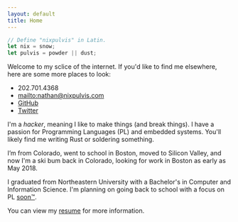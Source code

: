 ```yaml
---
layout: default
title: Home
---
```


```rust
// Define "nixpulvis" in Latin.
let nix = snow;
let pulvis = powder || dust;
```

Welcome to my sclice of the internet. If you'd like to find me elsewhere, here
are some more places to look:

- 202.701.4368
- <mailto:nathan@nixpulvis.com>
- [GitHub](https://github.com/nixpulvis)
- [Twitter](https://twitter.com/nixpulvis)

I'm a *hacker*, meaning I like to make things (and break things). I have a
passion for Programming Languages (PL) and embedded systems. You'll likely
find me writing Rust or soldering something.

I’m from Colorado, went to school in Boston, moved to Silicon Valley, and now
I'm a ski bum back in Colorado, looking for work in Boston as early as May
2018.

I graduated from Northeastern University with a Bachelor's in Computer and
Information Science. I'm planning on going back to school with a focus on PL
[soon™](https://gaming.stackexchange.com/questions/23112/where-did-soon-originate).

You can view my [resume](https://github.com/nixpulvis/resume) for more information.

